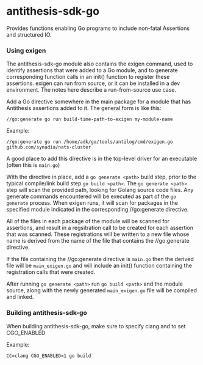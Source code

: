 
# antithesis-sdk-go

Provides functions enabling Go programs to include non-fatal Assertions and structured IO.

### Using exigen
The antithesis-sdk-go module also contains the exigen command, used to 
identify assertions that were added to a Go module, and to generate
corresponding function calls in an init() function to register these
assertions.  exigen can run from source, or it can be installed in a dev 
environment.  The notes here describe a run-from-source
use case.

Add a Go directive somewhere in the main package for
a module that has Antithesis assertions added to it.  The
general form is like this:

`//go:generate go run build-time-path-to-exigen my-module-name`

Example:

`//go:generate go run /home/adk/go/tools/antilog/cmd/exigen.go github.com/synadia/nats-cluster`

A good place to add this directive is in the top-level
driver for an executable (often this is `main.go`)

With the directive in place, add a `go generate <path>` build step, prior to 
the typical compile/link build step `go build <path>`.  The `go generate <path>`
step will scan the provided path, looking for Golang source code files.
Any generate commands encountered will be executed as part of the `go generate`
process.  When exigen runs, it will scan for packages in the specified
module indicated in the corresponding //go:generate directive.  

All of the files in each package of the module will be scanned for 
assertions, and result in a regsitration call to be created
for each assertion that was scanned.  These registrations 
will be written to a new file whose name is derived from the name of the file that
contains the //go:generate directive.  

If the file containing the //go:generate directive is `main.go`  then the 
derived file will be `main_exigen.go` and will include an init() function 
containing the registration calls that were created.

After running `go generate <path>` run `go build <path>` and the
module source, along with the newly generated `main_exigen.go` file
will be compiled and linked.

### Building antithesis-sdk-go
When building antithesis-sdk-go, make sure to specify clang and to set CGO_ENABLED
  
Example:

    CC=clang CGO_ENABLED=1 go build


